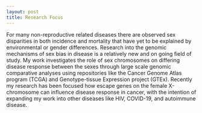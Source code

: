 ```yaml
---
layout: post
title: Research Focus
---
```

For many non-reproductive related diseases there are observed sex disparities in both incidence and mortality that have yet to be explained by environmental or gender differences. Research into the genomic mechanisms of sex bias in disease is a relatively new and on going field of study. My work investigates the role of sex chromosomes on differing disease response between the sexes through large scale genomic comparative analyses using repositories like the Cancer Genome Atlas program (TCGA) and Genotype-tissue Expression project (GTEx). Recently my research has been focused how escape genes on the female X-chromosome can influence disease response in cancer, with the intention of expanding my work into other diseases like HIV, COVID-19, and autoimmune disease.
